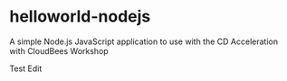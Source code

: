 # helloworld-nodejs
A simple Node.js JavaScript application to use with the CD Acceleration with CloudBees Workshop

Test Edit
